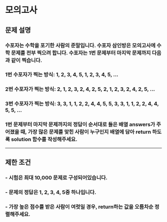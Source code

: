 # 모의고사
## 문제 설명
### 수포자는 수학을 포기한 사람의 준말입니다. 수포자 삼인방은 모의고사에 수학 문제를 전부 찍으려 합니다. 수포자는 1번 문제부터 마지막 문제까지 다음과 같이 찍습니다.
### 1번 수포자가 찍는 방식: 1, 2, 3, 4, 5, 1, 2, 3, 4, 5, ...
### 2번 수포자가 찍는 방식: 2, 1, 2, 3, 2, 4, 2, 5, 2, 1, 2, 3, 2, 4, 2, 5, ...
### 3번 수포자가 찍는 방식: 3, 3, 1, 1, 2, 2, 4, 4, 5, 5, 3, 3, 1, 1, 2, 2, 4, 4, 5, 5, ...

### 1번 문제부터 마지막 문제까지의 정답이 순서대로 들은 배열 answers가 주어졌을 때, 가장 많은 문제를 맞힌 사람이 누구인지 배열에 담아 return 하도록 solution 함수를 작성해주세요.
***
## 제한 조건
### - 시험은 최대 10,000 문제로 구성되어있습니다.
### - 문제의 정답은 1, 2, 3, 4, 5중 하나입니다.
### - 가장 높은 점수를 받은 사람이 여럿일 경우, return하는 값을 오름차순 정렬해주세요.